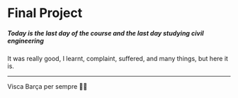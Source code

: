 # Final Project
##### Today is the last day of the course and the last day studying civil engineering
It was really good, I learnt, complaint, suffered, and many things, but here it is.

------

Visca Barça per sempre 🔵🔴
